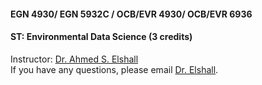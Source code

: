 #### EGN 4930/ EGN 5932C / OCB/EVR 4930/ OCB/EVR 6936
#### ST: Environmental Data Science (3 credits) 

Instructor: [Dr. Ahmed S. Elshall](https://orcid.org/0000-0001-8200-5064) <br>
If you have any questions, please email [Dr. Elshall](mailto:aelshall@fgcu.edu).
